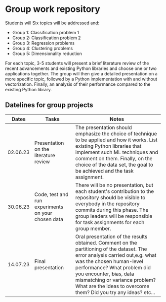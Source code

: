 # Group work repository

Students will Six topics will be addressed and: 
- Group 1: Classification problem 1
- Group 2: Classification problem 2
- Group 3: Regression problems
- Group 4: Clustering problems
- Group 5: Dimensionality reduction

For each topic, 3-5 students will present a brief literature review of the recent advancements and existing Python libraries and choose one or two applications together. The group will then give a detailed presentation on a more specific topic, followed by a Python implementation with and without vectorization. Finally, an analysis of their performance compared to the existing Python library. 
## Datelines for group projects
| Dates     | Tasks                                  | Notes                         |
|-----------------|-----------|----------|
| 02.06.23  | Presentation on the literature review | The presentation should emphasize the choice of technique to be applied and how it works. List existing Python libraries that implement such ML techniques and comment on them. Finally, on the choice of the data set, the goal to be achieved and the task assignment.|
| 30.06.23  | Code, test and run experiments on your chosen data         | There will be no presentation, but each student's contribution to the repository should be visible to everybody in the repository commits during this phase. The group leaders will be responsible for task assignments for each group member.|
| 14.07.23  | Final presentation        | Oral presentation of the results obtained. Comment on the partitioning of the dataset. The error analysis carried out,e.g. what was the chosen human-level performance? What problem did you encounter, bias, data mismatching or variance problem? What are the ideas to overcome them? Did you try any ideas? etc...|

